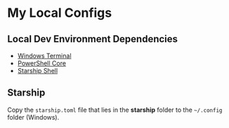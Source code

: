 # My Local Configs

## Local Dev Environment Dependencies

- [Windows Terminal](https://github.com/microsoft/terminal)
- [PowerShell Core](https://github.com/PowerShell/PowerShell)
- [Starship Shell](https://starship.rs)

## Starship

Copy the `starship.toml` file that lies in the **starship** folder to the `~/.config` folder (Windows).